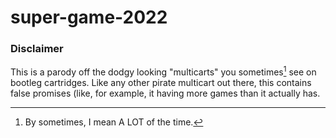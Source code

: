 # super-game-2022












### Disclaimer
This is a parody off the dodgy looking "multicarts" you sometimes[^1] see on bootleg cartridges. Like any other pirate multicart out there, this contains false promises (like, for example, it having more games than it actually has.




[^1]: By sometimes, I mean A LOT of the time.
